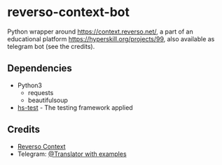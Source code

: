 # reverso-context-bot
Python wrapper around https://context.reverso.net/, a part of an educational platform https://hyperskill.org/projects/99, also available as telegram bot (see the credits).
## Dependencies
* Python3
  * requests
  * beautifulsoup
* [hs-test](https://github.com/hyperskill/hs-test/wiki) - The testing framework applied
## Credits
* [Reverso Context](https://context.reverso.net/)
* Telegram: [@Translator with examples](https://t.me/translator_with_examples_bot)
